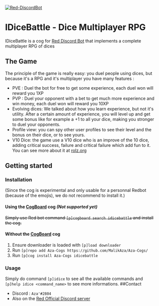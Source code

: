 [![Red-DiscordBot](https://img.shields.io/badge/Red--DiscordBot-V3-red.svg)](https://github.com/Cog-Creators/Red-DiscordBot)

# IDiceBattle - Dice Multiplayer RPG
IDiceBattle is a cog for [Red Discord Bot](https://github.com/Cog-Creators/Red-DiscordBot) that implements a complete multiplayer RPG of dices

## The Game
The principle of the game is really easy: you duel people using dices, but because it's a RPG and it's multiplayer you have many features :
* PVE : Duel the bot for free to get some experience, each duel won will reward you 1XP
* PVP : Duel your opponent with a bet to get much more experience and win money, each duel won will reward you 10XP
* Evolving dices: We talked about how you learn experience, but not it's utility. After a certain amount of experience, you will level up and get some bonus like for example a +1 to all your dice, making you stronger to duel your opponents. 
* Profile view: you can spy other user profiles to see their level and the bonus on their dice, or to see yours.
* V10 Dice: the game use a V10 dice who is an improve of the 10 dice, adding critical success, failure and critical failure which add fun to it. You can see more about it at [rolz.org](https://rolz.org/wiki/page?w=help&n=BasicCodes)

## Getting started
### Installation
(Since the cog is experimental and only usable for a personnal Redbot (because of the emojis), we do not recommend to install it.)
#### Using the [CogBoard](https://github.com/jack1142/JackCogs) cog *(Not supported yet)*
~~Simply use Red bot command `[p]cogboard search idicebattle` and install the cog.~~
#### Without the [CogBoard](https://github.com/jack1142/JackCogs) cog
  1. Ensure downloader is loaded with `[p]load downloader`
  2. Run `[p]repo add Aza-Cogs https://github.com/MalikAza/Aza-Cogs/`
  3. Run `[p]cog install Aza-Cogs idicebattle`
### Usage
Simply do command `[p]idice` to see all the available commands and `[p]help idice <command_name>` to see more informations.
##Contact
* Discord : `Aza'#2804`
* Also on the [Red Official Discord server](https://www.discord.gg/red)

